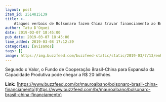 ```yaml
---
layout: post
item_id: 2514815139
title: >-
    Ataques verbais de Bolsonaro fazem China travar financiamento ao Brasil, diz jornal
author: Tatu D'Oquei
date: 2019-03-07 18:45:00
pub_date: 2019-03-07 18:45:00
time_added: 2019-03-08 17:12:39
categories: [avisamos]
tags: []
image: https://img.buzzfeed.com/buzzfeed-static/static/2019-03/7/13/enhanced/buzzfeed-prod-web-04/original-30898-1551982416-2.png?crop=2699:1413;0,40
---
```


Segundo o Valor, o Fundo de Cooperação Brasil-China para Expansão da Capacidade Produtiva pode chegar a R$ 20 bilhões.

**Link:** [https://www.buzzfeed.com/br/mauroalbano/bolsonaro-brasil-china-financiamento](https://www.buzzfeed.com/br/mauroalbano/bolsonaro-brasil-china-financiamento)

